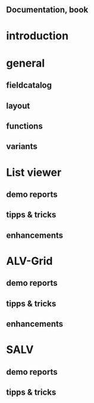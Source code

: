 ## Documentation, book

# introduction

# general

## fieldcatalog

## layout

## functions

## variants

# List viewer

## demo reports

## tipps & tricks

## enhancements

# ALV-Grid

## demo reports

## tipps & tricks

## enhancements

# SALV

## demo reports

## tipps & tricks
